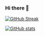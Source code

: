 ### Hi there 👋

[![GitHub Streak](https://streak-stats.demolab.com/?user=tobspr)](https://git.io/streak-stats)

[![GitHub stats](https://github-readme-stats.vercel.app/api?username=tobspr-games)](https://github.com/anuraghazra/github-readme-stats)
